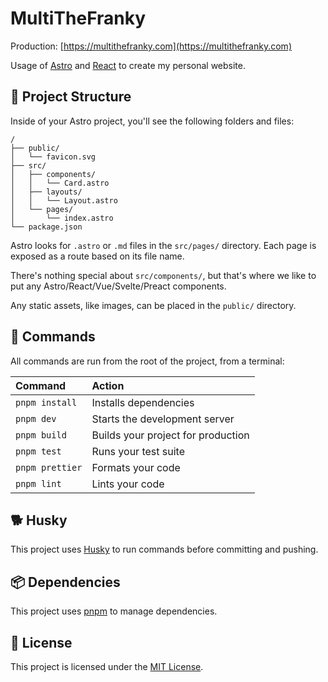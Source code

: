 # MultiTheFranky

Production: [https://multithefranky.com](https://multithefranky.com)

Usage of [Astro](https://astro.build) and [React](https://reactjs.org) to create my personal website.

## 🚀 Project Structure

Inside of your Astro project, you'll see the following folders and files:

```
/
├── public/
│   └── favicon.svg
├── src/
│   ├── components/
│   │   └── Card.astro
│   ├── layouts/
│   │   └── Layout.astro
│   └── pages/
│       └── index.astro
└── package.json
```

Astro looks for `.astro` or `.md` files in the `src/pages/` directory. Each page is exposed as a route based on its file name.

There's nothing special about `src/components/`, but that's where we like to put any Astro/React/Vue/Svelte/Preact components.

Any static assets, like images, can be placed in the `public/` directory.

## 🧞 Commands

All commands are run from the root of the project, from a terminal:

| Command                   | Action                                           |
| :------------------------ | :----------------------------------------------- |
| `pnpm install`            | Installs dependencies                            |
| `pnpm dev`                | Starts the development server                    |
| `pnpm build`              | Builds your project for production               |
| `pnpm test`               | Runs your test suite                             |
| `pnpm prettier`           | Formats your code                                |
| `pnpm lint`               | Lints your code                                  |

## 🐕 Husky

This project uses [Husky](https://typicode.github.io/husky/#/) to run commands before committing and pushing.

## 📦 Dependencies

This project uses [pnpm](https://pnpm.io) to manage dependencies.

## 📝 License

This project is licensed under the [MIT License](./LICENSE).
